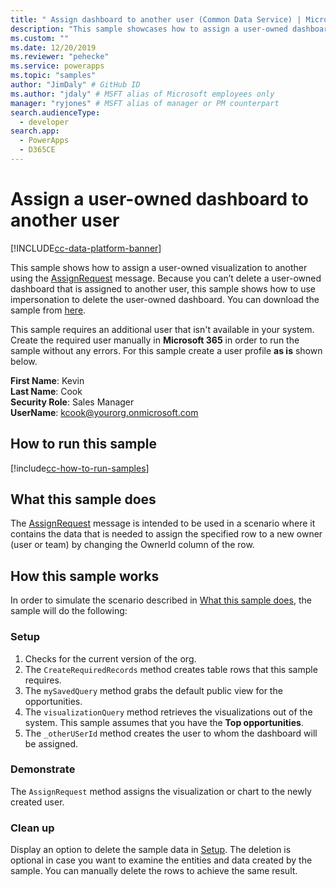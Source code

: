 ```yaml
---
title: " Assign dashboard to another user (Common Data Service) | Microsoft Docs" # Intent and product brand in a unique string of 43-59 chars including spaces
description: "This sample showcases how to assign a user-owned dashboard to another user " # 115-145 characters including spaces. This abstract displays in the search result.
ms.custom: ""
ms.date: 12/20/2019
ms.reviewer: "pehecke"
ms.service: powerapps
ms.topic: "samples"
author: "JimDaly" # GitHub ID
ms.author: "jdaly" # MSFT alias of Microsoft employees only
manager: "ryjones" # MSFT alias of manager or PM counterpart
search.audienceType: 
  - developer
search.app: 
  - PowerApps
  - D365CE
---
```


# Assign a user-owned dashboard to another user

[!INCLUDE[cc-data-platform-banner](../../../../includes/cc-data-platform-banner.md)]

This sample shows how to assign a user-owned visualization to another using the [AssignRequest](https://docs.microsoft.com/dotnet/api/microsoft.crm.sdk.messages.assignrequest?view=dynamics-general-ce-9) message. Because you can’t delete a user-owned dashboard that is assigned to another user, this sample shows how to use impersonation to delete the user-owned dashboard. You can download the sample from [here](https://github.com/microsoft/PowerApps-Samples/tree/master/cds/orgsvc/C%23/AssignUserOwnedDashboardToAnother).

This sample requires an additional user that isn't available in your system. Create the required user manually in **Microsoft 365** in order to run the sample without any errors. For this sample create a user profile **as is** shown below. 

**First Name**: Kevin<br/>
**Last Name**: Cook<br/>
**Security Role**: Sales Manager<br/>
**UserName**: kcook@yourorg.onmicrosoft.com<br/>

## How to run this sample

[!include[cc-how-to-run-samples](../../includes/cc-how-to-run-samples.md)]

## What this sample does

The [AssignRequest](https://docs.microsoft.com/dotnet/api/microsoft.crm.sdk.messages.assignrequest?view=dynamics-general-ce-9) message is intended to be used in a scenario where it contains the data that is needed to assign the specified row to a new owner (user or team) by changing the OwnerId column of the row.

## How this sample works

In order to simulate the scenario described in [What this sample does](#what-this-sample-does), the sample will do the following:

### Setup

1. Checks for the current version of the org.
2. The `CreateRequiredRecords` method creates table rows that this sample requires.
3. The `mySavedQuery` method grabs the default public view for the opportunities.
4. The `visualizationQuery` method retrieves the visualizations out of the system. This sample assumes that you have the **Top opportunities**. 
5. The `_otherUSerId` method creates the user to whom the dashboard will be assigned.

### Demonstrate

The `AssignRequest` method assigns the visualization or chart to the newly created user.

### Clean up

Display an option to delete the sample data in [Setup](#setup). The deletion is optional in case you want to examine the entities and data created by the sample. You can manually delete the rows to achieve the same result.